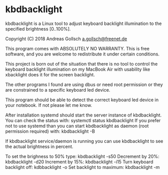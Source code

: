 # kbdbacklight
kbdbacklight is a Linux tool to adjust keyboard backlight illumination to the 
specified brightness [0..100%].

Copyright (C) 2018 Andreas Gollsch <a.gollsch@freenet.de>

This program comes with ABSOLUTELY NO WARRANTY.
This is free software, and you are welcome to redistribute it under certain 
conditions.

This project is born out of the situation that there is no tool to control the 
keyboard backlight illumination on my MacBook Air with usability like 
xbacklight does it for the screen backlight.

The other programs I found are using dbus or need root permission or they are
constrained to a specific keyboard led device.

This program should be able to detect the correct keyboard led device in your 
notebook. If not please let me know.

After installation systemd should start the server instance of kbdbacklight.
You can check the status with: systemctl status kbdbacklight
If you prefer not to use systemd than you can start kbdbacklight as daemon 
(root permission required) with: kbdbacklight -B

If kbdbacklight service/daemon is running you can use kbdbacklight to see the 
actual brightness in percent.

To set the brighness to 50% type: kbdbacklight -s50
Decrement by 20%: kbdbacklight -d20
Increment by 15%: kbdbacklight -i15
Turn keyboard backlight off: kdbbacklight -o
Set backlight to maximum: kbdbacklight -m

